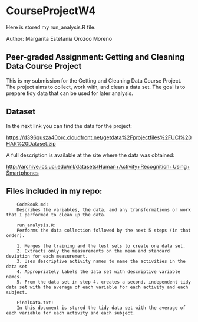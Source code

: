 # CourseProjectW4

Here is stored my run_analysis.R file.

Author: Margarita Estefanía Orozco Moreno

## Peer-graded Assignment: Getting and Cleaning Data Course Project

This is my submission for the Getting and Cleaning Data Course Project.
The project aims to collect, work with, and clean a data set. The goal is to prepare tidy data that can be used for later analysis. 

## Dataset

In the next link you can find the data for the project:

https://d396qusza40orc.cloudfront.net/getdata%2Fprojectfiles%2FUCI%20HAR%20Dataset.zip

A full description is available at the site where the data was obtained:

http://archive.ics.uci.edu/ml/datasets/Human+Activity+Recognition+Using+Smartphones

## Files included in my repo:

        CodeBook.md:  
        Describes the variables, the data, and any transformations or work that I performed to clean up the data.

        run_analysis.R:
        Performs the data collection followed by the next 5 steps (in that order).
        
        1. Merges the training and the test sets to create one data set.
        2. Extracts only the measurements on the mean and standard deviation for each measurement.
        3. Uses descriptive activity names to name the activities in the data set
        4. Appropriately labels the data set with descriptive variable names.
        5. From the data set in step 4, creates a second, independent tidy data set with the average of each variable for each activity and each subject.
        
        FinalData.txt:
        In this document is stored the tidy data set with the average of each variable for each activity and each subject.
        

